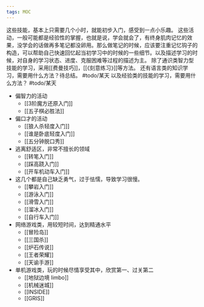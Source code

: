 ```yaml
---
tags: MOC
---
```


这些技能，基本上只需要几个小时，就能初步入门，感受到一点小乐趣。
这些活动，一般可能都是经验性的掌握，也就是说，学会就会了，有终身肌肉记忆的效果，没学会的话做再多笔记都没卵用。那么做笔记的时候，应该要注重记忆钩子的构造，可以帮助自己快速回忆起当初学习中的时候的一些细节。以及描述学习的时候，对自身的学习状态、进度、克服困难等过程的描述为主。
除了通识类智力型技能的学习，采用[[费曼技巧]]，[[《刻意练习》]]等方法。
还有语言类的知识学习，需要用什么方法？待总结。 #todo/某天
以及经验类的技能的学习，需要用什么方法？ #todo/某天

- 偏智力的活动
	- [[3阶魔方还原入门]]
	- [[五子棋必胜法]]
- 偏口才的活动
	- [[狼人杀轻度入门]]
	- [[谁是卧底轻度入门]]
	- [[五分钟脱口秀]]
- 逃离舒适区，非常不擅长的领域
	- [[转笔入门]]
	- [[踩高跷入门]]
	- [[开车机动车入门]]
- 这几个都是自己缺乏勇气，过于怯懦，导致学习很慢。
	- [[攀岩入门]]
	- [[游泳入门]]
	- [[滑雪入门]]
	- [[溜冰入门]]
	- [[自行车入门]]
- 网络游戏类，用较短时间，达到精通水平
	- [[冒险岛]]
	- [[三国杀]]
	- [[炉石传说]]
	- [[王者荣耀]]
	- [[天谕手游]]
- 单机游戏类，玩的时候尽情享受其中，欣赏第一、过关第二
	- [[地狱边境 limbo]]
	- [[机械迷城]]
	- [[INSIDE]]
	- [[GRIS]]
